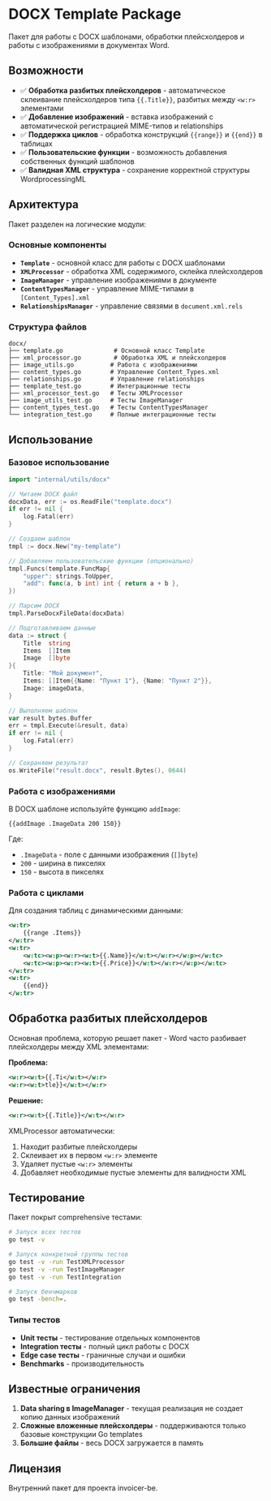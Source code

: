 # DOCX Template Package

Пакет для работы с DOCX шаблонами, обработки плейсхолдеров и работы с изображениями в документах Word.

## Возможности

- ✅ **Обработка разбитых плейсхолдеров** - автоматическое склеивание плейсхолдеров типа `{{.Title}}`, разбитых между `<w:r>` элементами
- ✅ **Добавление изображений** - вставка изображений с автоматической регистрацией MIME-типов и relationships
- ✅ **Поддержка циклов** - обработка конструкций `{{range}}` и `{{end}}` в таблицах
- ✅ **Пользовательские функции** - возможность добавления собственных функций шаблонов
- ✅ **Валидная XML структура** - сохранение корректной структуры WordprocessingML

## Архитектура

Пакет разделен на логические модули:

### Основные компоненты

- **`Template`** - основной класс для работы с DOCX шаблонами
- **`XMLProcessor`** - обработка XML содержимого, склейка плейсхолдеров
- **`ImageManager`** - управление изображениями в документе
- **`ContentTypesManager`** - управление MIME-типами в `[Content_Types].xml`
- **`RelationshipsManager`** - управление связями в `document.xml.rels`

### Структура файлов

```
docx/
├── template.go              # Основной класс Template
├── xml_processor.go         # Обработка XML и плейсхолдеров
├── image_utils.go          # Работа с изображениями
├── content_types.go        # Управление Content_Types.xml
├── relationships.go        # Управление relationships
├── template_test.go        # Интеграционные тесты
├── xml_processor_test.go   # Тесты XMLProcessor
├── image_utils_test.go     # Тесты ImageManager
├── content_types_test.go   # Тесты ContentTypesManager
└── integration_test.go     # Полные интеграционные тесты
```

## Использование

### Базовое использование

```go
import "internal/utils/docx"

// Читаем DOCX файл
docxData, err := os.ReadFile("template.docx")
if err != nil {
    log.Fatal(err)
}

// Создаем шаблон
tmpl := docx.New("my-template")

// Добавляем пользовательские функции (опционально)
tmpl.Funcs(template.FuncMap{
    "upper": strings.ToUpper,
    "add": func(a, b int) int { return a + b },
})

// Парсим DOCX
tmpl.ParseDocxFileData(docxData)

// Подготавливаем данные
data := struct {
    Title  string
    Items  []Item
    Image  []byte
}{
    Title: "Мой документ",
    Items: []Item{{Name: "Пункт 1"}, {Name: "Пункт 2"}},
    Image: imageData,
}

// Выполняем шаблон
var result bytes.Buffer
err = tmpl.Execute(&result, data)
if err != nil {
    log.Fatal(err)
}

// Сохраняем результат
os.WriteFile("result.docx", result.Bytes(), 0644)
```

### Работа с изображениями

В DOCX шаблоне используйте функцию `addImage`:

```
{{addImage .ImageData 200 150}}
```

Где:
- `.ImageData` - поле с данными изображения (`[]byte`)
- `200` - ширина в пикселях
- `150` - высота в пикселях

### Работа с циклами

Для создания таблиц с динамическими данными:

```xml
<w:tr>
    {{range .Items}}
</w:tr>
<w:tr>
    <w:tc><w:p><w:r><w:t>{{.Name}}</w:t></w:r></w:p></w:tc>
    <w:tc><w:p><w:r><w:t>{{.Price}}</w:t></w:r></w:p></w:tc>
</w:tr>
<w:tr>
    {{end}}
</w:tr>
```

## Обработка разбитых плейсхолдеров

Основная проблема, которую решает пакет - Word часто разбивает плейсхолдеры между XML элементами:

**Проблема:**
```xml
<w:r><w:t>{{.Ti</w:t></w:r>
<w:r><w:t>tle}}</w:t></w:r>
```

**Решение:**
```xml
<w:r><w:t>{{.Title}}</w:t></w:r>
```

XMLProcessor автоматически:
1. Находит разбитые плейсхолдеры
2. Склеивает их в первом `<w:r>` элементе
3. Удаляет пустые `<w:r>` элементы
4. Добавляет необходимые пустые элементы для валидности XML

## Тестирование

Пакет покрыт comprehensive тестами:

```bash
# Запуск всех тестов
go test -v

# Запуск конкретной группы тестов
go test -v -run TestXMLProcessor
go test -v -run TestImageManager
go test -v -run TestIntegration

# Запуск бенчмарков
go test -bench=.
```

### Типы тестов

- **Unit тесты** - тестирование отдельных компонентов
- **Integration тесты** - полный цикл работы с DOCX
- **Edge case тесты** - граничные случаи и ошибки
- **Benchmarks** - производительность

## Известные ограничения

1. **Data sharing в ImageManager** - текущая реализация не создает копию данных изображений
2. **Сложные вложенные плейсхолдеры** - поддерживаются только базовые конструкции Go templates
3. **Большие файлы** - весь DOCX загружается в память

## Лицензия

Внутренний пакет для проекта invoicer-be. 